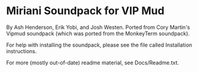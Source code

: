 # Miriani Soundpack for VIP Mud
By Ash Henderson, Erik Yobi, and Josh Westen.
Ported from Cory Martin's Vipmud soundpack (which was ported from the MonkeyTerm soundpack).

For help with installing the soundpack, please see the file called Installation instructions.

For more (mostly out-of-date) readme material, see Docs/Readme.txt.
